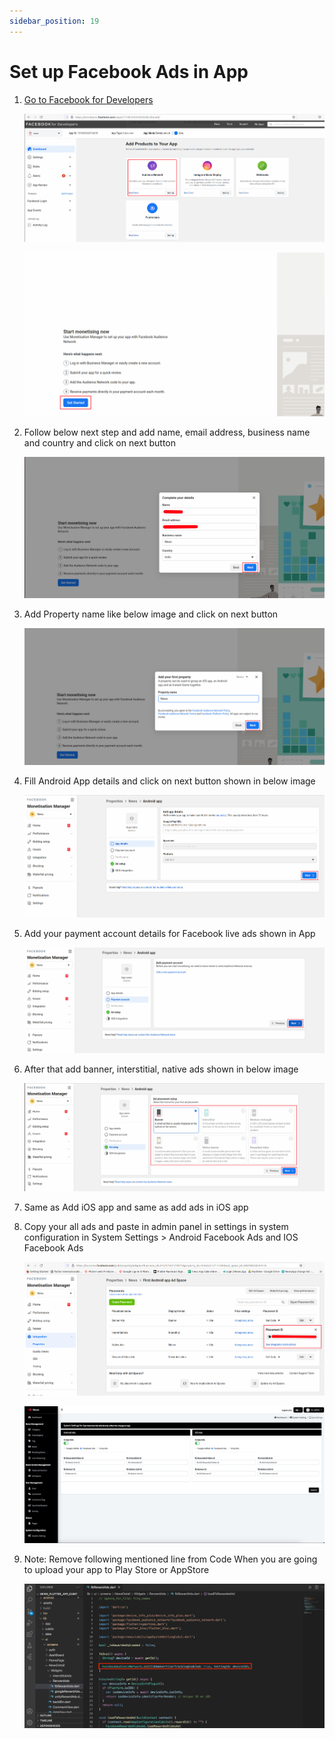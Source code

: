 ```yaml
---
sidebar_position: 19
---
```


# Set up Facebook Ads in App

1. [Go to Facebook for Developers](https://developers.facebook.com)

   ![Facebook Ads Setup 1](/images/app/fbAd.png)

   ![Facebook Ads Setup 2](/images/app/fbAd2.png)

2. Follow below next step and add name, email address, business name and country and click on next button

   ![Facebook Ads Setup 3](/images/app/fbAd3.png)

3. Add Property name like below image and click on next button

   ![Facebook Ads Setup 4](/images/app/fbAd4.png)

4. Fill Android App details and click on next button shown in below image

   ![Facebook Ads Setup 5](/images/app/fbAd5.png)

5. Add your payment account details for Facebook live ads shown in App

   ![Facebook Ads Setup 6](/images/app/fbAd6.png)

6. After that add banner, interstitial, native ads shown in below image

   ![Facebook Ads Setup 7](/images/app/fbAd7.png)

7. Same as Add iOS app and same as add ads in iOS app

8. Copy your all ads and paste in admin panel in settings in system configuration in System Settings > Android Facebook Ads and IOS Facebook Ads

   ![Facebook Ads Setup 8](/images/app/fbAd8.png)

   ![Facebook Ads Setup 9](/images/app/fbAd9.png)

9. Note: Remove following mentioned line from Code When you are going to upload your app to Play Store or AppStore

   ![Facebook Ads Setup 10](/images/app/fbAd10.png)
